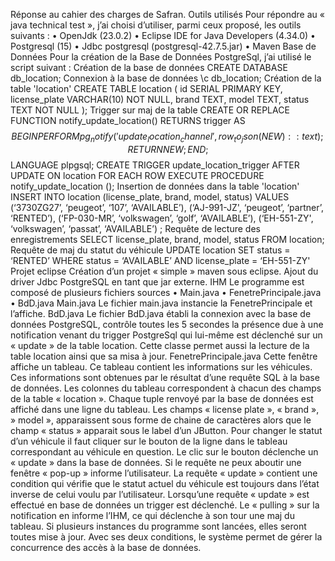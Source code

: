 Réponse au cahier des charges de Safran.
Outils utilisés
Pour répondre au « java technical test », j’ai choisi d’utiliser, parmi ceux proposé, les outils suivants :
•	OpenJdk (23.0.2)
•	Eclipse IDE for Java Developers (4.34.0)
•	Postgresql (15)
•	Jdbc postgresql (postgresql-42.7.5.jar)
•	Maven
Base de Données
Pour la création de la Base de Données PostgreSql, j’ai utilisé le script suivant :
Création de la base de données
CREATE DATABASE db_location;
Connexion à la base de données
\c db_location;
Création de la table 'location'
CREATE TABLE location (
id SERIAL PRIMARY KEY,
license_plate VARCHAR(10) NOT NULL,
brand TEXT,
model TEXT,
status TEXT NOT NULL
);
Trigger sur maj de la table
  CREATE OR REPLACE FUNCTION notify_update_location() RETURNS trigger AS $$
   BEGIN
       PERFORM pg_notify('update_location_channel', row_to_json(NEW)::text);
       RETURN NEW;
   END;
   $$ LANGUAGE plpgsql;
   CREATE TRIGGER update_location_trigger AFTER UPDATE ON location
   FOR EACH ROW EXECUTE PROCEDURE notify_update_location ();
Insertion de données dans la table 'location'
INSERT INTO location (license_plate, brand, model, status)
VALUES
(‘3730ZG27’, ‘peugeot’, ‘107’, ‘AVAILABLE’),
(‘AJ-991-JZ', ‘peugeot’, ‘partner’, ‘RENTED’),
(‘FP-030-MR’, ‘volkswagen’, ‘golf’, ‘AVAILABLE’),
(‘EH-551-ZY', ‘volkswagen’, ‘passat’, ‘AVAILABLE’) ;
Requête de lecture des enregistrements
SELECT license_plate, brand, model, status FROM location;
Requête de maj du statut du véhicule
UPDATE location SET status = ‘RENTED’ WHERE status = ‘AVAILABLE’ AND license_plate = ‘EH-551-ZY'
Projet eclipse
Création d’un projet « simple » maven sous eclipse.
Ajout du driver Jdbc PostgreSQL en tant que jar externe.
IHM
Le programme est composé de plusieurs fichiers sources
•	Main.java
•	FenetrePrincipale.java
•	BdD.java
Main.java
Le fichier main.java instancie la FenetrePrincipale et l’affiche.
BdD.java
Le fichier BdD.java établi la connexion avec la base de données PostgreSQL, contrôle toutes les 5 secondes la présence due à une notification venant du trigger PostgreSql qui lui-même est déclenché sur un « update » de la table location. Cette classe permet aussi la lecture de la table location ainsi que sa misa à jour.
FenetrePrincipale.java
Cette fenêtre affiche un tableau. Ce tableau contient les informations sur les véhicules. Ces informations sont obtenues par le résultat d’une requête SQL à la base de données. Les colonnes du tableau correspondent à chacun des champs de la table « location ».
Chaque tuple renvoyé par la base de données est affiché dans une ligne du tableau. Les champs « license plate », « brand », » model », apparaissent sous forme de chaine de caractères alors que le champ « status » apparait sous le label d’un JButton.
Pour changer le statut d’un véhicule il faut cliquer sur le bouton de la ligne dans le tableau correspondant au véhicule en question. Le clic sur le bouton déclenche un « update » dans la base de données. Si le requête ne peux aboutir une fenêtre « pop-up » informe l’utilisateur. La requête « update » contient une condition qui vérifie que le statut actuel du véhicule est toujours dans l’état inverse de celui voulu par l’utilisateur.
Lorsqu’une requête « update » est effectué en base de données un trigger est déclenché. Le « pulling » sur la notification en informe l’IHM, ce qui déclenche à son tour une maj du tableau. Si plusieurs instances du programme sont lancées, elles seront toutes mise à jour.
Avec ses deux conditions, le système permet de gérer la concurrence des accès à la base de données. 
